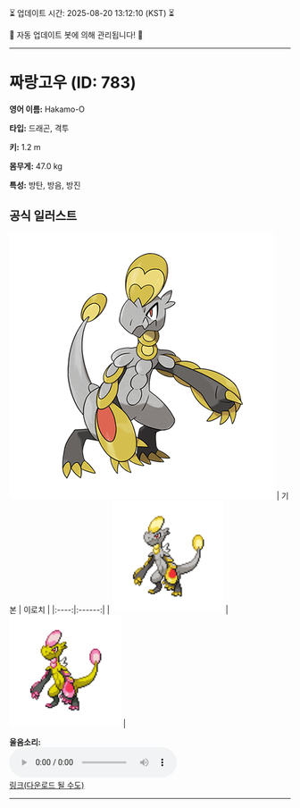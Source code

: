 
⏳ 업데이트 시간: 2025-08-20 13:12:10 (KST) ⏳

🤖 자동 업데이트 봇에 의해 관리됩니다! 🤖

---

# 짜랑고우 (ID: 783)
**영어 이름:** Hakamo-O

**타입:** 드래곤, 격투

**키:** 1.2 m

**몸무게:** 47.0 kg

**특성:** 방탄, 방음, 방진

## 공식 일러스트
![](https://raw.githubusercontent.com/PokeAPI/sprites/master/sprites/pokemon/other/official-artwork/783.png)
| 기본 | 이로치 |
|:----:|:------:|
| <img src="https://raw.githubusercontent.com/PokeAPI/sprites/master/sprites/pokemon/783.png" width="200"> | <img src="https://raw.githubusercontent.com/PokeAPI/sprites/master/sprites/pokemon/shiny/783.png" width="200"> |

**울음소리:**<br><audio controls src="https://raw.githubusercontent.com/PokeAPI/cries/main/cries/pokemon/latest/783.ogg"></audio><br> [링크(다운로드 될 수도)](https://raw.githubusercontent.com/PokeAPI/cries/main/cries/pokemon/latest/783.ogg)


---
